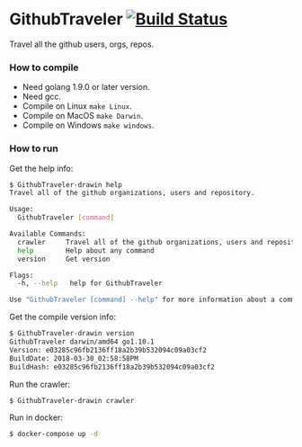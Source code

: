 # GithubTraveler [![Build Status](https://travis-ci.org/EffDataAly/GithubTraveler.svg?branch=master)](https://travis-ci.org/EffDataAly/GithubTraveler)

Travel all the github users, orgs, repos.

### How to compile

- Need golang 1.9.0 or later version.
- Need gcc.
- Compile on Linux `make Linux`.
- Compile on MacOS `make Darwin`.
- Compile on Windows `make windows`.

### How to run

Get the help info:

``` bash
$ GithubTraveler-drawin help
Travel all of the github organizations, users and repository.

Usage:
  GithubTraveler [command]

Available Commands:
  crawler     Travel all of the github organizations, users and repository.
  help        Help about any command
  version     Get version

Flags:
  -h, --help   help for GithubTraveler

Use "GithubTraveler [command] --help" for more information about a command.
```

Get the compile version info:

``` bash
$ GithubTraveler-drawin version
GithubTraveler darwin/amd64 go1.10.1
Version: e03285c96fb2136ff18a2b39b532094c09a03cf2
BuildDate: 2018-03-30_02:58:58PM
BuildHash: e03285c96fb2136ff18a2b39b532094c09a03cf2
```

Run the crawler:

``` bash
$ GithubTraveler-drawin crawler
```

Run in docker:

``` bash
$ docker-compose up -d
```
